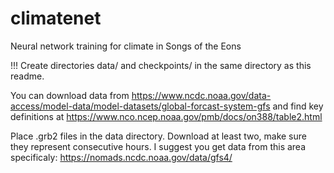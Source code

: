 # climatenet
Neural network training for climate in Songs of the Eons

!!! Create directories data/ and checkpoints/ in the same directory as this readme.

You can download data from https://www.ncdc.noaa.gov/data-access/model-data/model-datasets/global-forcast-system-gfs
and find key definitions at https://www.nco.ncep.noaa.gov/pmb/docs/on388/table2.html

Place .grb2 files in the data directory.
Download at least two, make sure they represent consecutive hours.
I suggest you get data from this area specificaly: https://nomads.ncdc.noaa.gov/data/gfs4/